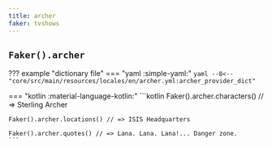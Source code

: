 ```yaml
---
title: archer
faker: tvshows
---
```


## `Faker().archer`

??? example "dictionary file"
    === "yaml :simple-yaml:"
        ```yaml
        --8<-- "core/src/main/resources/locales/en/archer.yml:archer_provider_dict"
        ```

=== "kotlin :material-language-kotlin:"
    ```kotlin
    Faker().archer.characters() // => Sterling Archer

    Faker().archer.locations() // => ISIS Headquarters

    Faker().archer.quotes() // => Lana. Lana. Lana!... Danger zone.
    ```
